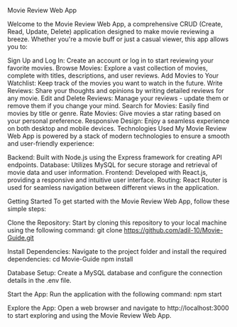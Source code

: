 Movie Review Web App

Welcome to the Movie Review Web App, a comprehensive CRUD (Create, Read, Update, Delete) application designed to make movie reviewing a breeze. Whether you're a movie buff or just a casual viewer, this app allows you to:

Sign Up and Log In: Create an account or log in to start reviewing your favorite movies.
Browse Movies: Explore a vast collection of movies, complete with titles, descriptions, and user reviews.
Add Movies to Your Watchlist: Keep track of the movies you want to watch in the future.
Write Reviews: Share your thoughts and opinions by writing detailed reviews for any movie.
Edit and Delete Reviews: Manage your reviews - update them or remove them if you change your mind.
Search for Movies: Easily find movies by title or genre.
Rate Movies: Give movies a star rating based on your personal preference.
Responsive Design: Enjoy a seamless experience on both desktop and mobile devices.
Technologies Used
My Movie Review Web App is powered by a stack of modern technologies to ensure a smooth and user-friendly experience:

Backend: Built with Node.js using the Express framework for creating API endpoints.
Database: Utilizes MySQL for secure storage and retrieval of movie data and user information.
Frontend: Developed with React.js, providing a responsive and intuitive user interface.
Routing: React Router is used for seamless navigation between different views in the application.

Getting Started
To get started with the Movie Review Web App, follow these simple steps:

Clone the Repository: Start by cloning this repository to your local machine using the following command:
git clone https://github.com/adil-10/Movie-Guide.git

Install Dependencies: Navigate to the project folder and install the required dependencies:
cd Movie-Guide
npm install

Database Setup: Create a MySQL database and configure the connection details in the .env file.

Start the App: Run the application with the following command:
npm start

Explore the App: Open a web browser and navigate to http://localhost:3000 to start exploring and using the Movie Review Web App.
